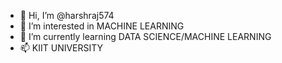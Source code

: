 - 👋 Hi, I’m @harshraj574
- 👀 I’m interested in MACHINE LEARNING
- 🌱 I’m currently learning DATA SCIENCE/MACHINE LEARNING
- 📫 KIIT UNIVERSITY

<!---
harshraj574/harshraj574 is a ✨ special ✨ repository because its `README.md` (this file) appears on your GitHub profile.
You can click the Preview link to take a look at your changes.
--->
